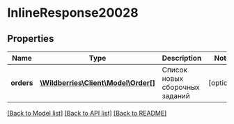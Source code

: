 # InlineResponse20028

## Properties
Name | Type | Description | Notes
------------ | ------------- | ------------- | -------------
**orders** | [**\Wildberries\Client\Model\Order[]**](Order.md) | Список новых сборочных заданий | [optional] 

[[Back to Model list]](../../README.md#documentation-for-models) [[Back to API list]](../../README.md#documentation-for-api-endpoints) [[Back to README]](../../README.md)

